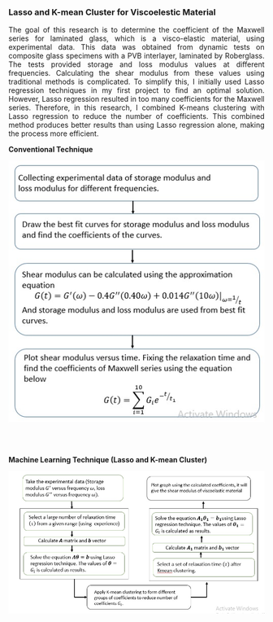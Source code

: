 ### Lasso and K-mean Cluster for Viscoelestic Material

<p align="justify">The goal of this research is to determine the coefficient of the Maxwell series for laminated glass, which is a visco-elastic material, using experimental data. This data was obtained from dynamic tests on composite glass specimens with a PVB interlayer, laminated by Roberglass. The tests provided storage and loss modulus values at different frequencies. Calculating the shear modulus from these values using traditional methods is complicated. To simplify this, I initially used Lasso regression techniques in my first project to find an optimal solution. However, Lasso regression resulted in too many coefficients for the Maxwell series. Therefore, in this research, I combined K-means clustering with Lasso regression to reduce the number of coefficients. This combined method produces better results than using Lasso regression alone, making the process more efficient.</p>


<p><b>Conventional Technique</b></p>
<p align="center">
  <img src="CM_AA_Method.jpg" title="hover text">
</p>
<br/>
<br/>
<p><b>Machine Learning Technique (Lasso and K-mean Cluster)</b></p>
<p align="center">
  <img src="LR_KM_Method.jpg" title="hover text">
</p>






